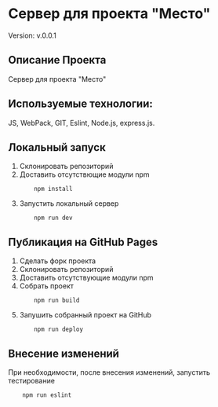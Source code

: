 # Сервер для проекта "Место"

Version: v.0.0.1

## Описание Проекта

Сервер для проекта "Место"

## Используемые технологии:

JS, WebPack, GIT, Eslint, Node.js, express.js.

## Локальный запуск

1. Склонировать репозиторий
2. Доставить отсутствющие модули npm
   ```
       npm install
   ```
3. Запустить локальный сервер
   ```
       npm run dev
   ```

## Публикация на GitHub Pages

1. Сделать форк проекта
2. Склонировать репозиторий
3. Доставить отсутствующие модули npm
4. Собрать проект
   ```
       npm run build
   ```
5. Запушить собранный проект на GitHub
   ```
       npm run deploy
   ```

## Внесение изменений

При необходимости, после внесения изменений, запустить тестирование

```
    npm run eslint
```
